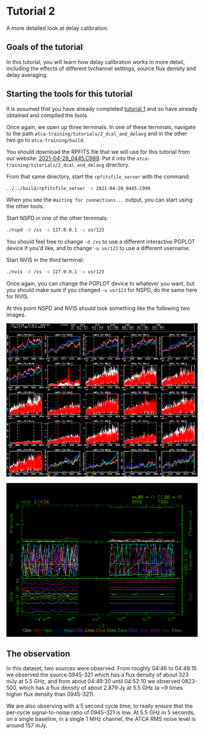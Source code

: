 # Tutorial 2
A more detailed look at delay calibration.

## Goals of the tutorial

In this tutorial, you will learn how delay calibration works in more detail,
including the effects of different tvchannel settings, source flux density and
delay averaging.

## Starting the tools for this tutorial

It is assumed that you have already completed [tutorial 1](../1_introduction/) and
so have already obtained and compiled the tools.

Once again, we open up three terminals. In one of these terminals, navigate to
the path `atca-training/tutorials/2_dcal_and_delavg` and in the other two go to
`atca-training/build`.

You should download the RPFITS file that we will use for this tutorial from
our website:
[2021-04-28_0445.C999](https://www.narrabri.atnf.csiro.au/people/Jamie.Stevens/atca-training-tutorials/2_dcal_and_delavg/2021-04-28_0445.C999). Put it into the
`atca-training/tutorials/2_dcal_and_delavg` directory.

From that same directory, start the `rpfitsfile_server` with the command:
```bash
../../build/rpfitsfile_server -n 2021-04-28_0445.C999
```

When you see the `Waiting for connections...` output, you can start using the other
tools.

Start NSPD in one of the other terminals:
```bash
./nspd -d /xs -s 127.0.0.1 -u usr123
```

You should feel free to change `-d /xs` to use a different interactive PGPLOT device
if you'd like, and to change `-u usr123` to use a different username.

Start NVIS in the third terminal:
```bash
./nvis -d /xs -s 127.0.0.1 -u usr123
```

Once again, you can change the PGPLOT device to whatever you want, but you should
make sure if you changed `-u usr123` for NSPD, do the same here for NVIS.

At this point NSPD and NVIS should look something like the following two images.

![NSPD upon startup](nspd_t2_startup.png)

![NVIS upon startup](nvis_t2_startup.png)

## The observation

In this dataset, two sources were observed. From roughly 04:46 to 04:48:15 we
observed the source 0945-321 which has a flux density of about 323 mJy at 5.5 GHz,
and from about 04:49:30 until 04:52:10 we observed 0823-500, which has a flux
density of about 2.879 Jy at 5.5 GHz (a ~9 times higher flux density than 0945-321).

We are also observing with a 5 second cycle time, to really ensure that the
per-cycle signal-to-noise ratio of 0945-321 is low. At 5.5 GHz in 5 seconds, on
a single baseline, in a single 1 MHz channel, the ATCA RMS noise level is around
157 mJy.

